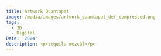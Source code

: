 ```yaml
---
title: Artwork Quantapat
image: /media/images/artwork_quantapat_def_compressed.png
tags:
  - 3D
  - Digital
Date: '2024'
description: <p>tequila mezcàl</p>
---
```

